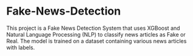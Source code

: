 # Fake-News-Detection
This project is a Fake News Detection System that uses XGBoost and Natural Language Processing (NLP) to classify news articles as Fake or Real. The model is trained on a dataset containing various news articles with labels.
